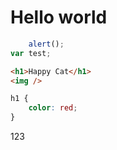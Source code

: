 <head>
	<link rel="stylesheet" href="//maxcdn.bootstrapcdn.com/font-awesome/4.3.0/css/font-awesome.min.css">

</head>

# Hello world

```javascript
	alert();
var test;
```

```html	
<h1>Happy Cat</h1>
<img />
```

```css
h1 {
	color: red;
}
```

<i class="fa fa cube"></i>
123
<i class="fa fa-id-card-o" aria-hidden="true"></i>
